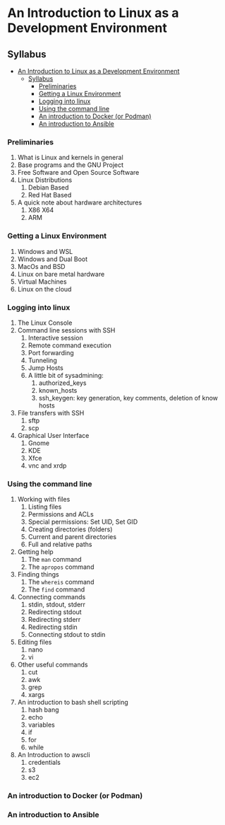 # An Introduction to Linux as a Development Environment

## Syllabus
- [An Introduction to Linux as a Development Environment](#an-introduction-to-linux-as-a-development-environment)
  - [Syllabus](#syllabus)
    - [Preliminaries](#preliminaries)
    - [Getting a Linux Environment](#getting-a-linux-environment)
    - [Logging into linux](#logging-into-linux)
    - [Using the command line](#using-the-command-line)
    - [An introduction to Docker (or Podman)](#an-introduction-to-docker-or-podman)
    - [An introduction to Ansible](#an-introduction-to-ansible)

### Preliminaries
1. What is Linux and kernels in general
2. Base programs and the GNU Project
3. Free Software and Open Source Software
4. Linux Distributions
   1. Debian Based
   2. Red Hat Based
5. A quick note about hardware architectures
   1. X86 X64
   2. ARM
### Getting a Linux Environment
1. Windows and WSL
2. Windows and Dual Boot
3. MacOs and BSD
4. Linux on bare metal hardware
5. Virtual Machines
6. Linux on the cloud

### Logging into linux
1. The Linux Console
2. Command line sessions with SSH
   1. Interactive session
   2. Remote command execution
   3. Port forwarding
   4. Tunneling
   5. Jump Hosts
   6. A little bit of sysadmining:
      1. authorized_keys
      2. known_hosts
      3. ssh_keygen: key generation, key comments, deletion of know hosts
3. File transfers with SSH
   1. sftp
   2. scp
4. Graphical User Interface
   1. Gnome
   2. KDE
   3. Xfce
   4. vnc and xrdp

### Using the command line
1. Working with files
   1. Listing files
   2. Permissions and ACLs
   3. Special permissions: Set UID, Set GID
   4. Creating directories (folders)
   5. Current and parent directories
   6. Full and relative paths
2. Getting help
   1. The `man` command
   2. The `apropos` command
3. Finding things
   1. The `whereis` command
   2. The `find` command
4. Connecting commands
   1. stdin, stdout, stderr
   2. Redirecting stdout
   3. Redirecting stderr
   4. Redirecting stdin
   5. Connecting stdout to stdin
5. Editing files
   1. nano
   2. vi
6. Other useful commands
   1. cut
   2. awk
   3. grep
   4. xargs
7. An introduction to bash shell scripting
   1. hash bang
   2. echo
   3. variables
   4. if
   5. for
   6. while
8. An Introduction to awscli
   1. credentials
   2. s3
   3. ec2

### An introduction to Docker (or Podman)

### An introduction to Ansible
